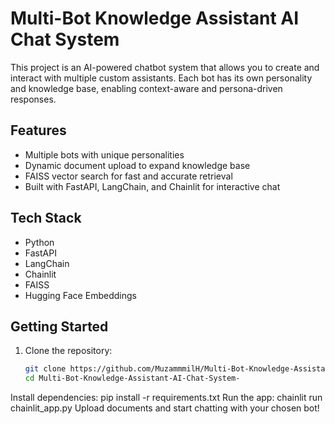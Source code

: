 # Multi-Bot Knowledge Assistant AI Chat System

This project is an AI-powered chatbot system that allows you to create and interact with multiple custom assistants. Each bot has its own personality and knowledge base, enabling context-aware and persona-driven responses.

## Features
-  Multiple bots with unique personalities  
- Dynamic document upload to expand knowledge base  
-  FAISS vector search for fast and accurate retrieval  
-  Built with FastAPI, LangChain, and Chainlit for interactive chat  

## Tech Stack
- Python  
- FastAPI  
- LangChain  
- Chainlit  
- FAISS  
- Hugging Face Embeddings  

## Getting Started
1. Clone the repository:
   ```bash
   git clone https://github.com/MuzammmilH/Multi-Bot-Knowledge-Assistant-AI-Chat-System-.git
   cd Multi-Bot-Knowledge-Assistant-AI-Chat-System-
Install dependencies:
pip install -r requirements.txt
Run the app:
chainlit run chainlit_app.py
Upload documents and start chatting with your chosen bot! 
